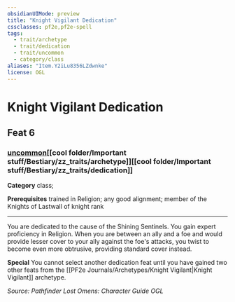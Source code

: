 ```yaml
---
obsidianUIMode: preview
title: "Knight Vigilant Dedication"
cssclasses: pf2e,pf2e-spell
tags:
  - trait/archetype
  - trait/dedication
  - trait/uncommon
  - category/class
aliases: "Item.Y2iLu8356LZdwnke"
license: OGL
---
```

# Knight Vigilant Dedication
## Feat 6
### [uncommon](cool%20folder/Important%20stuff/Bestiary/zz_traits/uncommon.md "Uncommon Rarity Trait")[[cool folder/Important stuff/Bestiary/zz_traits/archetype]][[cool folder/Important stuff/Bestiary/zz_traits/dedication]]

**Category** class; 



**Prerequisites** trained in Religion; any good alignment; member of the Knights of Lastwall of knight rank
* * *
You are dedicated to the cause of the Shining Sentinels. You gain expert proficiency in Religion. When you are between an ally and a foe and would provide lesser cover to your ally against the foe's attacks, you twist to become even more obtrusive, providing standard cover instead.

**Special** You cannot select another dedication feat until you have gained two other feats from the [[PF2e Journals/Archetypes/Knight Vigilant|Knight Vigilant]] archetype.

*Source: Pathfinder Lost Omens: Character Guide*
*OGL*
